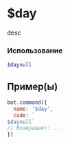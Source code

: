 # $day
desc
### Использование
```php
$daynull
```

## Пример(ы)

```javascript
bot.command({
  name: '$day',
  code: `
$daynull`
// Возвращает: ...
})
```